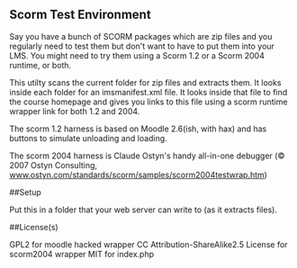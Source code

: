 Scorm Test Environment
----------------------

Say you have a bunch of SCORM packages which are zip files and you regularly need to test them but don't want to have to put them into your LMS. You might need to try them using a Scorm 1.2 or a Scorm 2004 runtime, or both.

This utilty scans the current folder for zip files and extracts them. It looks inside each folder for an imsmanifest.xml file. It looks inside that file to find the course homepage and gives you links to this file using a scorm runtime wrapper link for both 1.2 and 2004.

The scorm 1.2 harness is based on Moodle 2.6(ish, with hax) and has buttons to simulate unloading and loading.

The scorm 2004 harness is Claude Ostyn's handy all-in-one debugger (© 2007 Ostyn Consulting, www.ostyn.com/standards/scorm/samples/scorm2004testwrap.htm) 

##Setup

Put this in a folder that your web server can write to (as it extracts files).

##License(s)

GPL2 for moodle hacked wrapper
CC Attribution-ShareAlike2.5 License for scorm2004 wrapper
MIT for index.php
